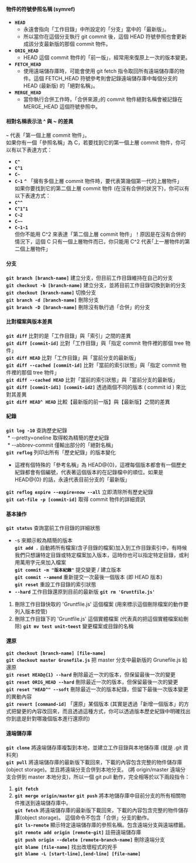 #### 物件的符號參照名稱 (symref)
* **`HEAD`**
  * 永遠會指向「工作目錄」中所設定的「分支」當中的「最新版」。
  * 所以當你在這個分支執行 git commit 後，這個 HEAD 符號參照也會更新成該分支最新版的那個 commit 物件。
* **`ORIG_HEAD`**
  * HEAD 這個 commit 物件的「前一版」，經常用來復原上一次的版本變更。
* **`FETCH_HEAD`**
  * 使用遠端儲存庫時，可能會使用 git fetch 指令取回所有遠端儲存庫的物件。這個 FETCH_HEAD 符號參考則會記錄遠端儲存庫中每個分支的 HEAD (最新版) 的「絕對名稱」。
* **`MERGE_HEAD`**
  * 當你執行合併工作時，「合併來源｣的 commit 物件絕對名稱會被記錄在 MERGE_HEAD 這個符號參照中。
#### 相對名稱表示法 ^ 與 ~ 的差異
**`~`** 代表「第一個上層 commit 物件」。<br />
如果你有一個「參照名稱」為 C，若要找到它的第一個上層 commit 物件，你可以有以下表達方式：<br />
* **`C^`**
* **`C^1`**
* **`C~`**
* **`C~1`**
**`^`** 「擁有多個上層 commit 物件時，要代表第幾個第一代的上層物件」<br />
如果你要找到它的第二個上層 commit 物件 (在沒有合併的狀況下)，你可以有以下表達方式：<br />
* **`C^^`**
* **`C^1^1`**
* **`C~2`**
* **`C~~`**
* **`C~1~1`**<br />
但你不能用 C^2 來表達「第二個上層 commit 物件」！原因是在沒有合併的情況下，這個 C 只有一個上層物件而已，你只能用 C^2 代表｢上一層物件的第二個上層物件」
#### 分支
**`git branch [branch-name]`** 建立分支，但目前工作目錄維持在自己的分支<br />
**`git checkout -b [branch-name]`** 建立分支，並將目前工作目錄切換到新的分支<br />
**`git checkout [branch-name]`** 切換分支<br />
**`git branch -d [branch-name]`** 刪除分支<br />
**`git branch -D [branch-name]`** 刪除沒有執行過「合併」的分支<br />
#### 比對檔案與版本差異
**`git diff`** 比對的是「工作目錄」與「索引」之間的差異<br />
**`git diff [commit-id]`** 比對「工作目錄」與「指定 commit 物件裡的那個 tree 物件」<br />
**`git diff HEAD`** 比對「工作目錄」與「當前分支的最新版」<br />
**`git diff --cached [commit-id]`** 比對「當前的索引狀態」與「指定 commit 物件裡的那個 tree 物件」<br />
**`git diff --cached HEAD`** 比對「當前的索引狀態」與「當前分支的最新版」<br />
**`git diff [commit-id1] [commit-id2]`** 透過兩個不同的版本 ( commit id ) 來比對其差異 <br />
**`git diff HEAD^ HEAD`** 比較【最新版的前一版】與【最新版】之間的差異
#### 紀錄
**`git log -10`** 查詢歷史紀錄<br />
  * --pretty=oneline 取得較為精簡的歷史紀錄<br />
  * --abbrev-commit 僅輸出部分的「絕對名稱」<br />
**`git reflog`** 列印出所有「歷史紀錄」的版本變化<br />
  * 這裡有個特殊的「參考名稱」為 HEAD@{0}，這裡每個版本都會有一個歷史紀錄都會有個編號，代表著這個版本的在記錄檔中的順位。如果是 HEAD@{0} 的話，永遠代表目前分支的「最新版」<br />
  
**`git reflog expire --expire=now --all`** 立即清除所有歷史紀錄<br />
**`git cat-file -p [commit-id]`** 取得 commit 物件的詳細資訊
#### 基本操作
**`git status`** 查詢當前工作目錄的詳細狀態<br />
  * -s 來顯示較為精簡的版本<br />
**`git add .`** 自動將所有檔案(含子目錄的檔案)加入到工作目錄索引中，有時候我們只想讓特定目錄或特定檔案加入版本，這時你也可以指定特定目錄，或利用萬用字元來加入檔案<br />
**`git commit -m "版本紀錄"`** 提交變更 / 建立版本 <br />
**`git commit --amend`** 重新提交一次最後一個版本 (即 HEAD 版本)<br />
**`git reset`** 重設工作目錄的索引狀態<br />
  * **`--hard`** 工作目錄還原到目前的最新版
**`git rm 'Gruntfile.js'`**<br />
  1. 刪除工作目錄快取的 'Gruntfile.js' 這個檔案 (用來標示這個刪除檔案的動作要列入版本控管)
  2. 刪除工作目錄下的 'Gruntfile.js' 這個實體檔案 (代表真的把這個實體檔案給刪除)
**`git mv test unit-teest`** 變更檔案或目錄的名稱<br />
#### 還原
**`git checkout [branch-name] [file-name]`**<br />
**`git checkout master Grunefile.js`** 把 master 分支中最新版的 Grunefile.js 給還原<br />
**`git reset HEAD@{1} --hard`** 刪除最近一次的版本，但保留最後一次的變更<br />
**`git reset ORIG_HEAD --hard`** 刪除最近一次的版本，但保留最後一次的變更<br />
**`git reset "HEAD^" --soft`** 刪除最近一次的版本紀錄，但留下最後一次版本變更的異動內容<br />
**`git revert [command-id]`** 「還原」某個版本 (其實是透過「新增一個版本」的方式把變更的內容改回來，而且透過這種方式，你可以透過版本歷史紀錄中明確找出你到底是針對哪幾個版本進行還原的)
#### 遠端儲存庫
**`git clone`** 將遠端儲存庫複製到本地，並建立工作目錄與本地儲存庫 (就是 .git 資料夾)<br />
**`git pull`** 將遠端儲存庫的最新版下載回來，下載的內容包含完整的物件儲存庫(object storage)。並且將遠端分支合併到本地分支。 (將 origin/master 遠端分支合併到 master 本地分支)，所以一個 git pull 動作，完全相等於以下兩段指令：<br />
  1. **`git fetch`**
  2. **`git merge origin/master`**
**`git push`** 將本地儲存庫中目前分支的所有相關物件推送到遠端儲存庫中。<br />
**`git fetch`** 將遠端儲存庫的最新版下載回來，下載的內容包含完整的物件儲存庫(object storage)。 這個命令不包含「合併」分支的動作。<br />
**`git ls-remote`** 顯示特定遠端儲存庫的參照名稱。包含遠端分支與遠端標籤。<br />
**`git remote add origin [remote-git]`** 註冊遠端儲存庫<br />
**`git push origin --delete [remote-branch-name]`** 刪除遠端分支<br />
**`git blame [file-name]`** 找出改壞程式的兇手<br />
  **`git blame -L [start-line],[end-line] [file-name]`**
